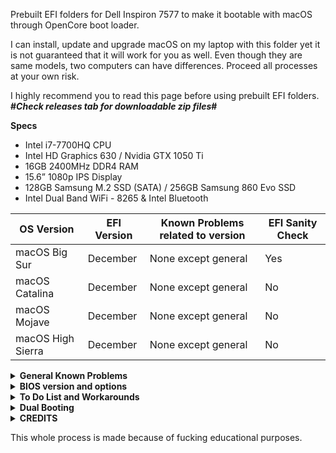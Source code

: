 Prebuilt EFI folders for Dell Inspiron 7577 to make it bootable with macOS through OpenCore boot loader.

I can install, update and upgrade macOS on my laptop with this folder yet it is not guaranteed that it will work for you as well. Even though they are same models, two computers can have differences. Proceed all processes at your own risk. 

I highly recommend you to read this page before using prebuilt EFI folders. <b>#*Check releases tab for downloadable zip files*#</b> 


<b>Specs</b>

* Intel i7-7700HQ CPU
* Intel HD Graphics 630 / Nvidia GTX 1050 Ti
* 16GB 2400MHz DDR4 RAM
* 15.6” 1080p IPS Display
* 128GB Samsung M.2 SSD (SATA) / 256GB Samsung 860 Evo SSD 
* Intel Dual Band WiFi - 8265 & Intel Bluetooth

| OS Version | EFI Version    | Known Problems related to version | EFI Sanity Check |
| ----------- | ------- | ---------- | ------------------- |
| macOS Big Sur  | December  | None except general          | Yes             |
| macOS Catalina  | December  | None except general          | No             |
| macOS Mojave  | December | None except general          | No              |
| macOS High Sierra   | December | None except general          | No              |

<details>
<summary><b>General Known Problems</b></summary>

* SDCard Reader ( I have no idea about it. I have never tried to make it work nor I have a plan to do so in the future. If you find a solution, please let me know. )

* 2.1 audio ( there is an id which enables subwoofer but I don't use it because the id I use in my config.plist has best compatibility with headphone. Detailed explanations about each id can be found at AppleALC manual page. The laptop has ALC256 on it. )
</details>

<details>
<summary><b>BIOS version and options</b></summary>

* Current bios version is 1.11.0
* Disable Secure Boot
* Change SATA operation to AHCI ( google it to learn more before you proceed this action if you use windows already to not lose your existed data on windows partition )
* Disable Virtualization


***Required advanced BIOS settings***

To enable advanced BIOS options, execute ModifiedGrubShell.efi at Opencore Picker Screen and enter given commands below for each settings. Be aware, values can be different for you so it is best to find your own values. To read how to find your own values click [here](https://dortania.github.io/OpenCore-Post-Install/misc/msr-lock.html#turning-off-cfg-lock-manually).

| Command | Explanation    |
| ----------- | ------- |
| setup_var 0x4DE 0x00  | Disables CFG Lock	     |

This command disables CFG Lock which is a must to run macOS. If you do not want to disable it, you have to set Kernel>Quirks>AppleXcpmCfgLock to YES for a workaround. 

| Command | Explanation   |
| ----------- | ------- |
| setup_var 0x889 0x00  | Disables WakeOnLan	     |

This command disables wake on lan BIOS settings so laptop can sleep on battery and AC without problem. Without disabling this setting, your laptop will have sleep issues on AC. On battery sleep works well because it is set to disable on battery by default. No mandatory to run macOS but advised for proper sleep and wake functions.  

</details>

<details>
<summary><b> To Do List and Workarounds </b></summary>

* Config file does not include SMBIOS parameters which is a must. One needs to provide own values. MacSerial by Acidanthera is a good way to obtain proper serial and motherboard serial numbers. UUID can be generated with terminal command “uuidgen”. Builtin ethernet, wifi or thunderbolt device MAC address can be used as ROM value. For working imessage and facetime all should be set in a sensible way and make sure that they are not used by someone else either hackintosh or real Mac. When you change a value ( SN, MLB, UUID or ROM ) you should change all other values to prevent apple servers being suspicious about your account.

* USBMap.kext is set to Macbookpro14,1. If you want to use a different SMBIOS, you should also change the correspond model name in the info.plist inside the kext in order to make usb ports working. Fingerprint device is closed to save battery and avoid long waiting before root access. It does not work because apple does not allow to use third party ones.

* For voice over support you have to download audio files from [Team Acidanthera GitHub](https://github.com/acidanthera/OcBinaryData/tree/master/Resources) and place it in OC / Resources/Audio. You have to enable quirk UEFI>Audio>PlayChime for bootchime. 

* If you dual boot like me explained above, you can disable quirk Misc>Boot>ShowPicker. In this way, it will directly start booting macOS for you as a normal Mac after Dell logo.

* To enable Virtualization, Booter>Quirks>DevirtualiseMmio can be set to YES as a workaround but this is not the preferred method and can cause problem.
</details>

<details>
<summary><b> Dual Booting </b></summary>

I have two seperate ssd drives listed above. Windows is installed to 256gb and Macos is installed to 128GB. I do not boot Windows10 through Opencore. Both ssd drives are partitioned GUID partition schema type and both use their own bootloader. You can make switch with F12 key when you see DELL logo on starts. I strictly do not recommend booting windows through OpenCore.
</details>

<details>
<summary><b> CREDITS </b></summary>

[Team Acidanthera](https://github.com/acidanthera) for OpenCore boot loader and AppleALC, Brightness Keys, Lilu, RealtekRTL8111, VirtualSMC and its plugins, VoodooPS2Controller and Whatevergreen kexts. 

[Team VoodooI2C](https://github.com/VoodooI2C/VoodooI2C) for VoodooI2C and VoodooI2CHID kexts.

[Team OpenIntelWireless](https://github.com/OpenIntelWireless) for IntelBluetooth firmware and Airportitlwm kexts.

[Piker-Alpha](https://github.com/Piker-Alpha) for ssdtPRGen script

[@dbookuz](https://github.com/dbookuz) , [DeMikeyyy](https://github.com/DeMikeyyy) , [wadimw](https://github.com/wadimw) and [uzairblaoch](https://github.com/uzairblaoch) for sharing their knowledge and testing EFI folders.

#################

Thanks to everyone who helped me with patience and developers for maintaing kexts, drivers, scripts and patches.
</details>

This whole process is made because of fucking educational purposes. 
